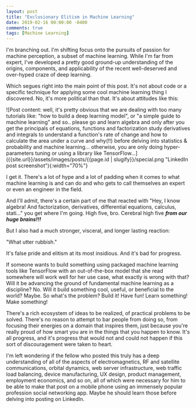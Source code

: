 ```yaml
---
layout: post
title: "Exclusionary Elitism in Machine Learning"
date: 2019-02-16 00:00:00 -0400
comments: true
tags: [Machine Learning]
---
```


I'm branching out. I'm shifting focus onto the pursuits of passion for machine perception, a subset of machine learning. While I'm far from expert, I've developed a pretty good ground-up understanding of the origins, components, and applicability of the recent well-deserved and over-hyped craze of deep learning.

Which segues right into the main point of this post. It's not about code or a specific technique for applying some cool machine learning thing I discovered. No, it's more political than that. It's about attitudes like this:

![Post content: well, it's pretty obvious that we are dealing with too many tutorials like: "how to build a deep learning model", or "a simple guide to machine learning" and so.. please go and learn algebra and only after you get the principals of  equations, functions and factorization study derivatives and integrals to understand a function's rate of change and how to calculate the area under a curve and why(!!) before delving into statistics & probability and machine learning... otherwise, you are only doing hyper-parameters tuning or using a library like TensorFlow...]({{site.url}}/assets/images/posts/{{page.id | slugify}}/special.png "LinkedIn post screenshot"){:width="70%"}

I get it. There's a lot of hype and a lot of padding when it comes to what machine learning is and can do and who gets to call themselves an expert or even an engineer in the field.

And I'll admit, there's a certain part of me that reacted with "Hey, I know algebra! And factorization, derivatives, differential equations, calculus, stati..." you get where I'm going. High five, bro. Cerebral high five ***from our huge brains!!!***

But I also had a much stronger, visceral, and longer lasting reaction:

"What utter rubbish."

It's false pride and elitism at its most insidious. And it's bad for progress.

If someone wants to build something using packaged machine learning tools like TensorFlow with an out-of-the-box model that she read somewhere will work well for her use case, what exactly is wrong with that? Will it be advancing the ground of fundamental machine learning as a discipline? No. Will it build something cool, useful, or beneficial to the world? Maybe. So what's the problem? Build it! Have fun! Learn something! Make something!

There's a rich ecosystem of ideas to be realized, of practical problems to be solved. There's no reason to attempt to bar people from doing so, from focusing their energies on a domain that inspires them, just because you're really proud of how smart you are in the things that you happen to know. It's all progress, and it's progress that would not and could not happen if this sort of discouragement were taken to heart.

I'm left wondering if the fellow who posted this truly has a deep understanding of all of the aspects of electromagnetics, RF and satellite communications, orbital dynamics, web server infrastructure, web traffic load balancing, device manufacturing, UX design, product management, employment economics, and so on, all of which were necessary for him to be able to make that post on a mobile phone using an immensely popular profession social networking app. Maybe he should learn those before delving into posting on LinkedIn.
